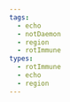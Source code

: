 ```yaml
---
tags:
  - echo
  - notDaemon
  - region
  - rotImmune
types:
  - rotImmune
  - echo
  - region
---
```

